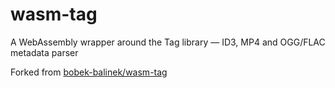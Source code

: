 # wasm-tag
A WebAssembly wrapper around the Tag library — ID3, MP4 and OGG/FLAC metadata parser

Forked from <a href="https://github.com/bobek-balinek/wasm-tag">bobek-balinek/wasm-tag</a>

